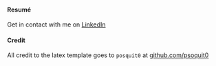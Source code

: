 #### Resumé


Get in contact with me on [LinkedIn](https://www.linkedin.com/in/mortenvesterpedersen/)


#### Credit
All credit to the latex template goes to `posquit0` at [github.com/psoquit0](https://github.com/posquit0/Awesome-CV)
